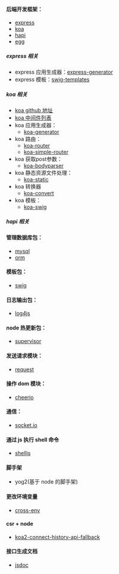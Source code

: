 #### 后端开发框架：

+ [express](https://www.npmjs.com/package/express)
+ [koa](https://www.npmjs.com/package/koa)
+ [hapi](https://hapijs.com/)
+ [egg](https://eggjs.org/zh-cn/index.html)





##### express 相关

+ express 应用生成器：[express-generator](https://www.npmjs.com/package/express-generator)
+ express 模板：[swig-templates](https://www.npmjs.com/package/swig-templates)





##### koa 相关

+ [koa github 地址](https://github.com/koajs/koa)
+ [koa 中间件列表](https://github.com/koajs/koa/wiki)
+ koa 应用生成器：
  + [koa-generator](https://www.npmjs.com/package/koa-generator)
+ koa 路由：
  + [koa-router](https://www.npmjs.com/package/koa-Router)
  + [koa-simple-router](https://www.npmjs.com/package/koa-simple-router)
+ koa 获取post参数：
  + [koa-bodyparser](https://www.npmjs.com/package/koa-bodyparser)
+ koa 静态资源文件处理：
  + [koa-static](https://www.npmjs.com/package/koa-static)
+ koa 转换器
  + [koa-convert](https://www.npmjs.com/package/koa-convert)
+ koa 模板：
  + [koa-swig](https://www.npmjs.com/package/koa-swig)





##### hapi 相关





#### 管理数据库包：

- [mysql](https://www.npmjs.com/package/mysql)
- [orm](https://www.npmjs.com/package/orm)





#### 模板包：

+ [swig](https://www.npmjs.com/package/swig-templates)





#### 日志输出包：

+ [log4js](https://www.npmjs.com/package/log4js)





#### node 热更新包：

+ [supervisor](https://www.npmjs.com/package/supervisor)





#### 发送请求模块：

+ [request](https://www.npmjs.com/package/request)





#### 操作 dom 模块：

+ [cheerio](https://www.npmjs.com/package/cheerio)





#### 通信：

+ [socket.io](https://www.npmjs.com/package/socket.io)





#### 通过 js 执行 shell 命令

+ [shelljs](https://www.npmjs.com/package/shelljs)





#### 脚手架

+ yog2(基于 node 的脚手架)





#### 更改环境变量

+ [cross-env](https://www.npmjs.com/package/cross-env)





#### csr + node

+ [koa2-connect-history-api-fallback](https://www.npmjs.com/package/koa2-connect-history-api-fallback)





#### 接口生成文档

+ [jsdoc](https://www.npmjs.com/package/jsdoc)